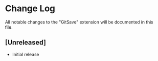 # Change Log

All notable changes to the "GitSave" extension will be documented in this file.

## [Unreleased]

- Initial release